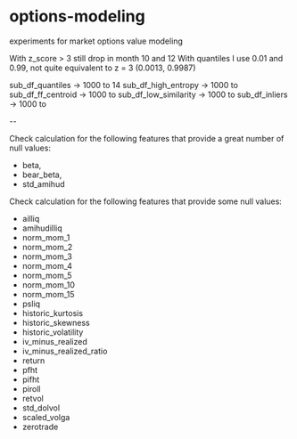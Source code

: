 # options-modeling
experiments for market options value modeling


With z_score > 3 still drop in month 10 and 12
With quantiles I use 0.01 and 0.99, not quite equivalent to z = 3 (0.0013, 0.9987)


sub_df_quantiles -> 1000 to 14
sub_df_high_entropy -> 1000 to 
sub_df_ff_centroid -> 1000 to 
sub_df_low_similarity -> 1000 to 
sub_df_inliers -> 1000 to 

--

Check calculation for the following features that provide a great number of null values:

- beta,
- bear_beta,
- std_amihud

Check calculation for the following features that provide some null values:

- ailliq
- amihudilliq
- norm_mom_1
- norm_mom_2
- norm_mom_3
- norm_mom_4
- norm_mom_5
- norm_mom_10
- norm_mom_15
- psliq
- historic_kurtosis
- historic_skewness
- historic_volatility
- iv_minus_realized
- iv_minus_realized_ratio
- return
- pfht
- pifht
- piroll
- retvol
- std_dolvol
- scaled_volga
- zerotrade
